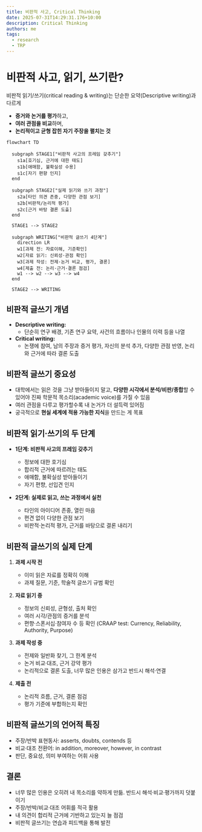 ```yaml
---
title: 비판적 사고, Critical Thinking
date: 2025-07-31T14:29:31.176+10:00
description: Critical Thinking
authors: me
tags:
  - research
  - TRP
---
```



# 비판적 사고, 읽기, 쓰기란?

비판적 읽기/쓰기(critical reading & writing)는 단순한 요약(Descriptive writing)과 다르게

- **증거와 논거를 평가**하고,
- **여러 관점을 비교**하며,
- **논리적이고 균형 잡힌 자기 주장을 펼치는 것**

```mermaid
flowchart TD

  subgraph STAGE1["비판적 사고의 프레임 갖추기"]
    s1a[호기심, 근거에 대한 태도]
    s1b[애매함, 불확실성 수용]
    s1c[자기 편향 인지]
  end

  subgraph STAGE2["실제 읽기와 쓰기 과정"]
    s2a[타인 의견 존중, 다양한 관점 보기]
    s2b[비판적/논리적 평가]
    s2c[근거 바탕 결론 도출]
  end

  STAGE1 --> STAGE2

  subgraph WRITING["비판적 글쓰기 4단계"]
    direction LR
    w1[과제 전: 자료이해, 기준확인]
    w2[자료 읽기: 신뢰성·관점 확인]
    w3[과제 작성: 전제·논거 비교, 평가, 결론]
    w4[제출 전: 논리·근거·결론 점검]
    w1 --> w2 --> w3 --> w4
  end

  STAGE2 --> WRITING
```

## 비판적 글쓰기 개념

- **Descriptive writing:**
  - 단순히 연구 배경, 기존 연구 요약, 사건의 흐름이나 인물의 이력 등을 나열
- **Critical writing:**
  - 논쟁에 참여, 남의 주장과 증거 평가, 자신의 분석 추가, 다양한 관점 반영, 논리와 근거에 따라 결론 도출

## 비판적 글쓰기 중요성

- 대학에서는 읽은 것을 그냥 받아들이지 말고, **다양한 시각에서 분석/비판/종합**할 수 있어야 진짜 학문적 목소리(academic voice)를 가질 수 있음
- 여러 관점을 다루고 평가할수록 내 논거가 더 설득력 있어짐
- 궁극적으로 **현실 세계에 적용 가능한 지식**을 만드는 게 목표

## 비판적 읽기·쓰기의 두 단계

- **1단계: 비판적 사고의 프레임 갖추기**
  - 정보에 대한 호기심
  - 합리적 근거에 따르려는 태도
  - 애매함, 불확실성 받아들이기
  - 자기 편향, 선입견 인지

- **2단계: 실제로 읽고, 쓰는 과정에서 실천**
  - 타인의 아이디어 존중, 열린 마음
  - 편견 없이 다양한 관점 보기
  - 비판적·논리적 평가, 근거를 바탕으로 결론 내리기

## 비판적 글쓰기의 실제 단계

1. **과제 시작 전**
    - 이미 읽은 자료를 정확히 이해
    - 과제 질문, 기준, 학술적 글쓰기 규범 확인

2. **자료 읽기 중**
    - 정보의 신뢰성, 균형성, 출처 확인
    - 여러 시각/관점의 증거를 분석
    - 편향·스폰서십·참여자 수 등 확인 (CRAAP test: Currency, Reliability, Authority, Purpose)

3. **과제 작성 중**
    - 전제와 일반화 찾기, 그 한계 분석
    - 논거 비교·대조, 근거 강약 평가
    - 논리적으로 결론 도출, 너무 많은 인용은 삼가고 반드시 해석·연결

4. **제출 전**
    - 논리적 흐름, 근거, 결론 점검
    - 평가 기준에 부합하는지 확인

## 비판적 글쓰기의 언어적 특징

- 주장/반박 표현동사: asserts, doubts, contends 등
- 비교·대조 전환어: in addition, moreover, however, in contrast
- 판단, 중요성, 의미 부여하는 어휘 사용

## 결론

- 너무 많은 인용은 오히려 내 목소리를 약하게 만듦. 반드시 해석·비교·평가까지 덧붙이기
- 주장/반박/비교·대조 어휘를 적극 활용
- 내 의견이 합리적 근거에 기반하고 있는지 늘 점검
- 비판적 글쓰기는 연습과 피드백을 통해 발전
